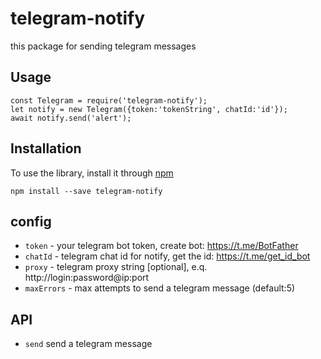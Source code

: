 # telegram-notify
this package for sending telegram messages

## Usage
    const Telegram = require('telegram-notify');
    let notify = new Telegram({token:'tokenString', chatId:'id'});
    await notify.send('alert');

    
## Installation
To use the library, install it through [npm](https://npmjs.com)
```shell
npm install --save telegram-notify
```

## config
* `token`  - your telegram bot token, create bot: https://t.me/BotFather
* `chatId` - telegram chat id for notify, get the id: https://t.me/get_id_bot
* `proxy` - telegram proxy string [optional], e.q. http://login:password@ip:port
* `maxErrors` - max attempts to send a telegram message (default:5)

## API
* `send` send a telegram message
